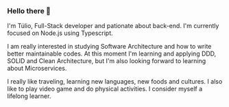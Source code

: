 ### Hello there 👋

I'm Túlio, Full-Stack developer and pationate about back-end. I'm currently focused on Node.js using Typescript.

I am really interested in studying Software Architecture and how to write better maintainable codes. At this moment I'm learning and applying DDD, SOLID and Clean Architecture, but I'm also looking forward to learning about Microservices.

I really like traveling, learning new languages, new foods and cultures. I also like to play video game and do physical activities. I consider myself a lifelong learner.
<!--
**tulio-amaral/tulio-amaral** is a ✨ _special_ ✨ repository because its `README.md` (this file) appears on your GitHub profile.

Here are some ideas to get you started:

- 🔭 I’m currently working on ...
- 🌱 I’m currently learning ...
- 👯 I’m looking to collaborate on ...
- 🤔 I’m looking for help with ...
- 💬 Ask me about ...
- 📫 How to reach me: ...
- 😄 Pronouns: ...
- ⚡ Fun fact: ...
-->
